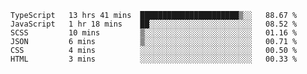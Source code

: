 <!--START_SECTION:waka-->

```text
TypeScript   13 hrs 41 mins  ██████████████████████▒░░   88.67 %
JavaScript   1 hr 18 mins    ██░░░░░░░░░░░░░░░░░░░░░░░   08.52 %
SCSS         10 mins         ▒░░░░░░░░░░░░░░░░░░░░░░░░   01.16 %
JSON         6 mins          ▒░░░░░░░░░░░░░░░░░░░░░░░░   00.71 %
CSS          4 mins          ░░░░░░░░░░░░░░░░░░░░░░░░░   00.50 %
HTML         3 mins          ░░░░░░░░░░░░░░░░░░░░░░░░░   00.33 %
```

<!--END_SECTION:waka-->


<!--
**Leorio21/Leorio21** is a ✨ _special_ ✨ repository because its `README.md` (this file) appears on your GitHub profile.

Here are some ideas to get you started:

- 🔭 I’m currently working on ...
- 🌱 I’m currently learning ...
- 👯 I’m looking to collaborate on ...
- 🤔 I’m looking for help with ...
- 💬 Ask me about ...
- 📫 How to reach me: ...
- 😄 Pronouns: ...
- ⚡ Fun fact: ...
-->
